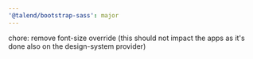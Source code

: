 ```yaml
---
'@talend/bootstrap-sass': major
---
```


chore: remove font-size override (this should not impact the apps as it's done also on the design-system provider)
